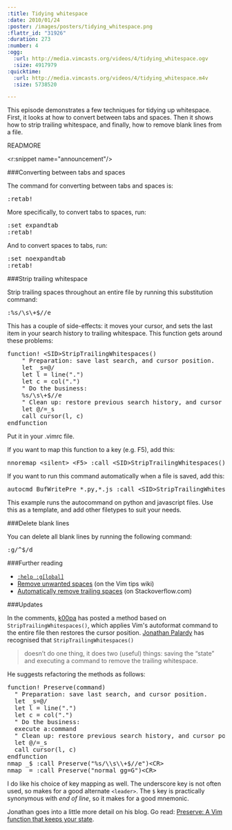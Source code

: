 ```yaml
--- 
:title: Tidying whitespace
:date: 2010/01/24
:poster: /images/posters/tidying_whitespace.png
:flattr_id: "31926"
:duration: 273
:number: 4
:ogg: 
  :url: http://media.vimcasts.org/videos/4/tidying_whitespace.ogv
  :size: 4917979
:quicktime: 
  :url: http://media.vimcasts.org/videos/4/tidying_whitespace.m4v
  :size: 5738520

---
```


This episode demonstrates a few techniques for tidying up whitespace.  First, it looks at how to convert between tabs and spaces. Then it shows how to strip trailing whitespace, and finally, how to remove blank lines from a file.


READMORE

<r:snippet name="announcement"/>

###Converting between tabs and spaces


The command for converting between tabs and spaces is:

<pre class="brush: vimscript">
:retab!
</pre>

More specifically, to convert tabs to spaces, run:

<pre class="brush: vimscript">
:set expandtab
:retab!
</pre>

And to convert spaces to tabs, run:

<pre class="brush: vimscript">
:set noexpandtab
:retab!
</pre>

###Strip trailing whitespace

Strip trailing spaces throughout an entire file by running this
substitution command:

<pre class="brush: vimscript">
:%s/\s\+$//e
</pre>

This has a couple of side-effects: it moves your cursor, and sets the
last item in your search history to trailing whitespace. This function
gets around these problems:

<pre class="brush: vimscript">
function! &lt;SID&gt;StripTrailingWhitespaces()
    &quot; Preparation: save last search, and cursor position.
    let _s=@/
    let l = line(&quot;.&quot;)
    let c = col(&quot;.&quot;)
    &quot; Do the business:
    %s/\s\+$//e
    &quot; Clean up: restore previous search history, and cursor position
    let @/=_s
    call cursor(l, c)
endfunction
</pre>

Put it in your .vimrc file.

If you want to map this function to a key (e.g. F5), add this:

<pre class="brush: vimscript">
nnoremap &lt;silent&gt; &lt;F5&gt; :call &lt;SID&gt;StripTrailingWhitespaces()&lt;CR&gt;
</pre>

If you want to run this command automatically when a file is saved,
add this:

<pre class="brush: vimscript">
autocmd BufWritePre *.py,*.js :call &lt;SID&gt;StripTrailingWhitespaces()
</pre>

This example runs the autocommand on python and javascript files. Use
this as a template, and add other filetypes to suit your needs.

###Delete blank lines

You can delete all blank lines by running the following command:

<pre class="brush: vimscript">
:g/^$/d
</pre>

###Further reading

* [`:help :g[lobal]`][global]
* [Remove unwanted spaces][trailing] (on the Vim tips wiki)
* [Automatically remove trailing spaces][autostrip] (on Stackoverflow.com)

###Updates

In the comments, [k00pa][gindent] has posted a method based on
`StripTrailingWhitespaces()`, which applies Vim's autoformat command to the
entire file then restores the cursor position. [Jonathan Palardy][refactor]
has recognised that `StripTrailingWhitespaces()`

> doesn’t do one thing, it does two (useful) things: saving the “state” and
> executing a command to remove the trailing whitespace.

He suggests refactoring the methods as follows:

<pre class="brush: vimscript">
function! Preserve(command)
  &quot; Preparation: save last search, and cursor position.
  let _s=@/
  let l = line(&quot;.&quot;)
  let c = col(&quot;.&quot;)
  &quot; Do the business:
  execute a:command
  &quot; Clean up: restore previous search history, and cursor position
  let @/=_s
  call cursor(l, c)
endfunction 
nmap _$ :call Preserve(&quot;%s/\\s\\+$//e&quot;)&lt;CR&gt;
nmap _= :call Preserve(&quot;normal gg=G&quot;)&lt;CR&gt;
</pre>

I do like his choice of key mapping as well. The underscore key is not often
used, so makes for a good alternate `<leader>`. The `$` key is practically
synonymous with *end of line*, so it makes for a good mnemonic.

Jonathan goes into a little more detail on his blog. Go read: [Preserve: A
Vim function that keeps your state][refactor].

[global]: http://vimdoc.sourceforge.net/htmldoc/repeat.html#:global
[trailing]: http://vim.wikia.com/wiki/Remove_unwanted_spaces
[autostrip]: http://stackoverflow.com/questions/356126/how-can-you-automatically-remove-trailing-whitespace-in-vim
[gindent]: http://vimcasts.org/episodes/tidying-whitespace/?success#comment-37459247
[refactor]: http://technotales.wordpress.com/2010/03/31/preserve-a-vim-function-that-keeps-your-state/
